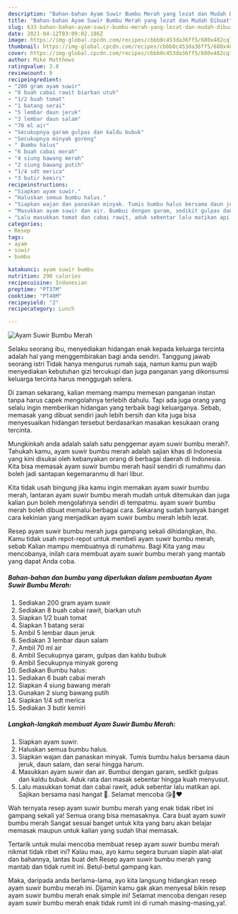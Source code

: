 ```yaml
---
description: "Bahan-bahan Ayam Suwir Bumbu Merah yang lezat dan Mudah Dibuat"
title: "Bahan-bahan Ayam Suwir Bumbu Merah yang lezat dan Mudah Dibuat"
slug: 633-bahan-bahan-ayam-suwir-bumbu-merah-yang-lezat-dan-mudah-dibuat
date: 2021-04-12T03:09:02.186Z
image: https://img-global.cpcdn.com/recipes/cbbb0c453da36ff5/680x482cq70/ayam-suwir-bumbu-merah-foto-resep-utama.jpg
thumbnail: https://img-global.cpcdn.com/recipes/cbbb0c453da36ff5/680x482cq70/ayam-suwir-bumbu-merah-foto-resep-utama.jpg
cover: https://img-global.cpcdn.com/recipes/cbbb0c453da36ff5/680x482cq70/ayam-suwir-bumbu-merah-foto-resep-utama.jpg
author: Mike Matthews
ratingvalue: 3.8
reviewcount: 9
recipeingredient:
- "200 gram ayam suwir"
- "8 buah cabai rawit biarkan utuh"
- "1/2 buah tomat"
- "1 batang serai"
- "5 lembar daun jeruk"
- "3 lembar daun salam"
- "70 ml air"
- "Secukupnya garam gulpas dan kaldu bubuk"
- "Secukupnya minyak goreng"
- " Bumbu halus"
- "6 buah cabai merah"
- "4 siung bawang merah"
- "2 siung bawang putih"
- "1/4 sdt merica"
- "3 butir kemiri"
recipeinstructions:
- "Siapkan ayam suwir."
- "Haluskan semua bumbu halus."
- "Siapkan wajan dan panaskan minyak. Tumis bumbu halus bersama daun jeruk, daun salam, dan serai hingga harum."
- "Masukkan ayam suwir dan air. Bumbui dengan garam, sedikit gulpas dan kaldu bubuk. Aduk rata dan masak sebentar hingga kuah menyusut."
- "Lalu masukkan tomat dan cabai rawit, aduk sebentar lalu matikan api. Sajikan bersama nasi hangat 🥰. Selamat mencoba 😘🙏❤️"
categories:
- Resep
tags:
- ayam
- suwir
- bumbu

katakunci: ayam suwir bumbu 
nutrition: 290 calories
recipecuisine: Indonesian
preptime: "PT37M"
cooktime: "PT40M"
recipeyield: "2"
recipecategory: Lunch

---
```



![Ayam Suwir Bumbu Merah](https://img-global.cpcdn.com/recipes/cbbb0c453da36ff5/680x482cq70/ayam-suwir-bumbu-merah-foto-resep-utama.jpg)

Selaku seorang ibu, menyediakan hidangan enak kepada keluarga tercinta adalah hal yang menggembirakan bagi anda sendiri. Tanggung jawab seorang istri Tidak hanya mengurus rumah saja, namun kamu pun wajib menyediakan kebutuhan gizi tercukupi dan juga panganan yang dikonsumsi keluarga tercinta harus menggugah selera.

Di zaman  sekarang, kalian memang mampu memesan panganan instan tanpa harus capek mengolahnya terlebih dahulu. Tapi ada juga orang yang selalu ingin memberikan hidangan yang terbaik bagi keluarganya. Sebab, memasak yang dibuat sendiri jauh lebih bersih dan kita juga bisa menyesuaikan hidangan tersebut berdasarkan masakan kesukaan orang tercinta. 



Mungkinkah anda adalah salah satu penggemar ayam suwir bumbu merah?. Tahukah kamu, ayam suwir bumbu merah adalah sajian khas di Indonesia yang kini disukai oleh kebanyakan orang di berbagai daerah di Indonesia. Kita bisa memasak ayam suwir bumbu merah hasil sendiri di rumahmu dan boleh jadi santapan kegemaranmu di hari libur.

Kita tidak usah bingung jika kamu ingin memakan ayam suwir bumbu merah, lantaran ayam suwir bumbu merah mudah untuk ditemukan dan juga kalian pun boleh mengolahnya sendiri di tempatmu. ayam suwir bumbu merah boleh dibuat memalui berbagai cara. Sekarang sudah banyak banget cara kekinian yang menjadikan ayam suwir bumbu merah lebih lezat.

Resep ayam suwir bumbu merah juga gampang sekali dihidangkan, lho. Kamu tidak usah repot-repot untuk membeli ayam suwir bumbu merah, sebab Kalian mampu membuatnya di rumahmu. Bagi Kita yang mau mencobanya, inilah cara membuat ayam suwir bumbu merah yang mantab yang dapat Anda coba.

<!--inarticleads1-->

##### Bahan-bahan dan bumbu yang diperlukan dalam pembuatan Ayam Suwir Bumbu Merah:

1. Sediakan 200 gram ayam suwir
1. Sediakan 8 buah cabai rawit, biarkan utuh
1. Siapkan 1/2 buah tomat
1. Siapkan 1 batang serai
1. Ambil 5 lembar daun jeruk
1. Sediakan 3 lembar daun salam
1. Ambil 70 ml air
1. Ambil Secukupnya garam, gulpas dan kaldu bubuk
1. Ambil Secukupnya minyak goreng
1. Sediakan  Bumbu halus:
1. Sediakan 6 buah cabai merah
1. Siapkan 4 siung bawang merah
1. Gunakan 2 siung bawang putih
1. Siapkan 1/4 sdt merica
1. Sediakan 3 butir kemiri




<!--inarticleads2-->

##### Langkah-langkah membuat Ayam Suwir Bumbu Merah:

1. Siapkan ayam suwir.
1. Haluskan semua bumbu halus.
1. Siapkan wajan dan panaskan minyak. Tumis bumbu halus bersama daun jeruk, daun salam, dan serai hingga harum.
1. Masukkan ayam suwir dan air. Bumbui dengan garam, sedikit gulpas dan kaldu bubuk. Aduk rata dan masak sebentar hingga kuah menyusut.
1. Lalu masukkan tomat dan cabai rawit, aduk sebentar lalu matikan api. Sajikan bersama nasi hangat 🥰. Selamat mencoba 😘🙏❤️




Wah ternyata resep ayam suwir bumbu merah yang enak tidak ribet ini gampang sekali ya! Semua orang bisa memasaknya. Cara buat ayam suwir bumbu merah Sangat sesuai banget untuk kita yang baru akan belajar memasak maupun untuk kalian yang sudah lihai memasak.

Tertarik untuk mulai mencoba membuat resep ayam suwir bumbu merah nikmat tidak ribet ini? Kalau mau, ayo kamu segera buruan siapin alat-alat dan bahannya, lantas buat deh Resep ayam suwir bumbu merah yang mantab dan tidak rumit ini. Betul-betul gampang kan. 

Maka, daripada anda berlama-lama, ayo kita langsung hidangkan resep ayam suwir bumbu merah ini. Dijamin kamu gak akan menyesal bikin resep ayam suwir bumbu merah enak simple ini! Selamat mencoba dengan resep ayam suwir bumbu merah enak tidak rumit ini di rumah masing-masing,ya!.

